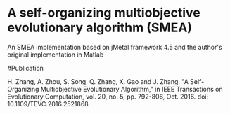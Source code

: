 # A self-organizing multiobjective evolutionary algorithm (SMEA)

An SMEA implementation based on jMetal framework 4.5 and the author's original implementation in Matlab

#Publication

H. Zhang, A. Zhou, S. Song, Q. Zhang, X. Gao and J. Zhang, "A Self-Organizing Multiobjective Evolutionary Algorithm," in IEEE Transactions on Evolutionary Computation, vol. 20, no. 5, pp. 792-806, Oct. 2016.
doi: 10.1109/TEVC.2016.2521868 .
